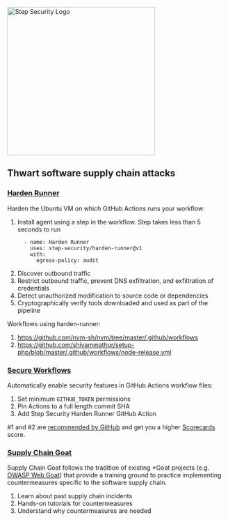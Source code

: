 <p align="left">
  <img src="https://step-security-images.s3.us-west-2.amazonaws.com/Final-Logo-06.png" alt="Step Security Logo" width="340">
</p>

## Thwart software supply chain attacks

### [Harden Runner](https://github.com/step-security/harden-runner)

Harden the Ubuntu VM on which GitHub Actions runs your workflow: 

1. Install agent using a step in the workflow. Step takes less than 5 seconds to run  
    ```
      - name: Harden Runner
        uses: step-security/harden-runner@v1
        with:
          egress-policy: audit
    ```
2. Discover outbound traffic 
3. Restrict outbound traffic, prevent DNS exfiltration, and exfiltration of credentials    
4. Detect unauthorized modification to source code or dependencies 
5. Cryptographically verify tools downloaded and used as part of the pipeline

Workflows using harden-runner:
1. https://github.com/nvm-sh/nvm/tree/master/.github/workflows
2. https://github.com/shivammathur/setup-php/blob/master/.github/workflows/node-release.yml


### [Secure Workflows](https://github.com/step-security/secure-workflows)

Automatically enable security features in GitHub Actions workflow files:
1. Set minimum `GITHUB_TOKEN` permissions 
2. Pin Actions to a full length commit SHA
3. Add Step Security Harden Runner GitHub Action 

#1 and #2 are [recommended by GitHub](https://docs.github.com/en/actions/security-guides/security-hardening-for-github-actions) and get you a higher [Scorecards](https://github.com/ossf/scorecard) score. 

### [Supply Chain Goat](https://github.com/step-security/supply-chain-goat)

Supply Chain Goat follows the tradition of existing *Goat projects (e.g. [OWASP Web Goat](https://github.com/WebGoat/WebGoat)) that provide
a training ground to practice implementing countermeasures specific to the software supply chain. 

1. Learn about past supply chain incidents
2. Hands-on tutorials for countermeasures
3. Understand why countermeasures are needed
